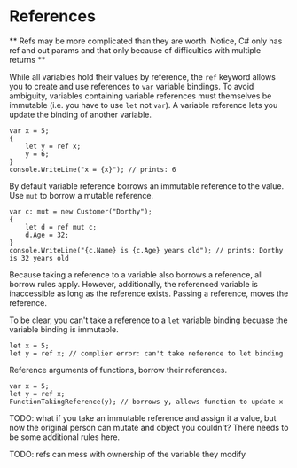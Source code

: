 # References

** Refs may be more complicated than they are worth. Notice, C# only has ref and out params and that only because of difficulties with multiple returns **

While all variables hold their values by reference, the `ref` keyword allows you to create and use references to `var` variable bindings.  To avoid ambiguity, variables containing variable references must themselves be immutable (i.e. you have to use `let` not `var`). A variable reference lets you update the binding of another variable.

	var x = 5;
	{
		let y = ref x;
		y = 6;
	}
	console.WriteLine("x = {x}"); // prints: 6

By default variable reference borrows an immutable reference to the value.  Use `mut` to borrow a mutable reference.

	var c: mut = new Customer("Dorthy");
	{
		let d = ref mut c;
		d.Age = 32;
	}
	console.WriteLine("{c.Name} is {c.Age} years old"); // prints: Dorthy is 32 years old

Because taking a reference to a variable also borrows a reference, all borrow rules apply.  However, additionally, the referenced variable is inaccessible as long as the reference exists.  Passing a reference, moves the reference.

To be clear, you can't take a reference to a `let` variable binding becuase the variable binding is immutable.

	let x = 5;
	let y = ref x; // complier error: can't take reference to let binding

Reference arguments of functions, borrow their references.

	var x = 5;
	let y = ref x;
	FunctionTakingReference(y); // borrows y, allows function to update x

TODO: what if you take an immutable reference and assign it a value, but now the original person can mutate and object you couldn't?  There needs to be some additional rules here.

TODO: refs can mess with ownership of the variable they modify
	
